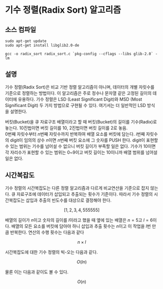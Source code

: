 # 기수 정렬(Radix Sort) 알고리즘
## 소스 컴파일
```
sudo apt-get update
sudo apt-get install libglib2.0-de
```
```
gcc -o radix_sort radix_sort.c `pkg-config --cflags --libs glib-2.0` -lm
```

## 설명
기수 정렬(Radix Sort)은 비교 기반 정렬 알고리즘이 아니며, 데이터의 개별 자릿수를 기준으로 정렬하는 방법이다. 이 알고리즘은 주로 정수나 문자열 같은 고정된 길이의 데이터에 유용하다. 기수 정렬은 LSD (Least Significant Digit)와 MSD (Most Significant Digit) 두 가지 방법으로 구현될 수 있다. 여기서는 더 일반적인 LSD 방식을 설명한다.

버킷(Bucket)을 큐 자료구조 배열이라고 할 때
버킷(Bucket)의 길이를 기수(Radix)로 놓는다. 10진법이면 버킷 길이를 10, 2진법이면 버킷 길이를 2로 놓음.  
$0$번째 자릿수부터 $n$번째 자릿수까지 반복하여 배열 요소를 버킷에 담는다. $i$번째 자릿수의 digit이 임의의 상수 $n$이면 $n$번째 버킷 요소에 그 숫자를 PUSH 한다. digit이 표현할 수 있는 범위는 기수를 넘어설 수 없으니 버킷 길이가 부족할 일은 없다. 기수가 10이면 각 자리수가 표현할 수 있는 범위는 0~9이고 버킷 길이는 10이니까 배열 범위를 넘어설 일은 없다.

## 시간복잡도
기수 정렬의 시간복잡도는 다른 정렬 알고리즘과 다르게 비교연산을 기준으로 잡지 않는다. 큐 자료구조에 데이터가 삽입되고 추출되는 횟수가 기준이다. 따라서 기수 정렬의 시간복잡도는 삽입과 추출의 빈도수를 대상으로 결정해야 한다.

$$
\left [1,2,3,4,555555  \right ]
$$

배열의 길이가 $n$이고 숫자의 길이를 $l$이라고 했을 때 옆에 있는 배열은 $n=5$고 $l=6$이다. 배열의 모든 요소를 버킷에 담아야 하니 삽입과 추출 횟수는 $n$이고 이 작업을 $l$번 만큼 반복한다. 연산의 수행 횟수는 다음과 같다

$$
n \times l
$$

시간복잡도에 대한 기수 정렬의 빅-오는 다음과 같다.

$$
O\left(ln\right)
$$

물론 이는 다음과 같이도 볼 수 있다.

$$
O\left(n\right)
$$